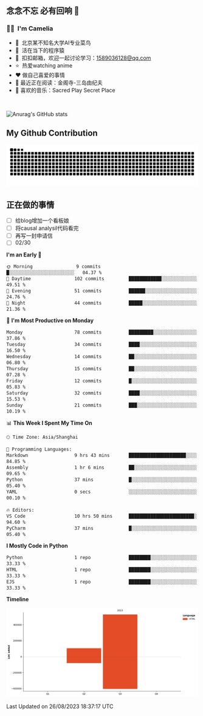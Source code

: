 ## 念念不忘 必有回响  👋
### 👨‍🔧&nbsp;&nbsp;I'm Camelia
- 🏢&nbsp;&nbsp;北京某不知名大学AI专业菜鸟
- 🦍&nbsp;&nbsp;活在当下的程序猿
- 💬&nbsp;&nbsp;扣扣邮箱，欢迎一起讨论学习：1589036128@qq.com
- ⭐️&nbsp;&nbsp;热爱watching anime
- ❤️ 做自己喜爱的事情
- 📖 最近正在阅读：金阁寺-三岛由纪夫
- 🎵 喜欢的音乐：Sacred Play Secret Place

<br>

![Anurag's GitHub stats](https://github-readme-stats.vercel.app/api?username=abinzzz&count_private=true&show_icons=true&theme=tokyonight)


## My Github Contribution
![](https://github.com/abinzzz/abinzzz/blob/output/github-contribution-grid-snake.svg)

## 正在做的事情
- [ ] 给blog增加一个看板娘
- [ ] 将causal analysil代码看完
- [ ] 再写一封申请信
- [ ] 02/30
<!--START_SECTION:waka-->
**I'm an Early 🐤** 

```text
🌞 Morning                9 commits           █░░░░░░░░░░░░░░░░░░░░░░░░   04.37 % 
🌆 Daytime                102 commits         ████████████░░░░░░░░░░░░░   49.51 % 
🌃 Evening                51 commits          ██████░░░░░░░░░░░░░░░░░░░   24.76 % 
🌙 Night                  44 commits          █████░░░░░░░░░░░░░░░░░░░░   21.36 % 
```
📅 **I'm Most Productive on Monday** 

```text
Monday                   78 commits          █████████░░░░░░░░░░░░░░░░   37.86 % 
Tuesday                  34 commits          ████░░░░░░░░░░░░░░░░░░░░░   16.50 % 
Wednesday                14 commits          ██░░░░░░░░░░░░░░░░░░░░░░░   06.80 % 
Thursday                 15 commits          ██░░░░░░░░░░░░░░░░░░░░░░░   07.28 % 
Friday                   12 commits          █░░░░░░░░░░░░░░░░░░░░░░░░   05.83 % 
Saturday                 32 commits          ████░░░░░░░░░░░░░░░░░░░░░   15.53 % 
Sunday                   21 commits          ███░░░░░░░░░░░░░░░░░░░░░░   10.19 % 
```


📊 **This Week I Spent My Time On** 

```text
🕑︎ Time Zone: Asia/Shanghai

💬 Programming Languages: 
Markdown                 9 hrs 43 mins       █████████████████████░░░░   84.85 % 
Assembly                 1 hr 6 mins         ██░░░░░░░░░░░░░░░░░░░░░░░   09.65 % 
Python                   37 mins             █░░░░░░░░░░░░░░░░░░░░░░░░   05.40 % 
YAML                     0 secs              ░░░░░░░░░░░░░░░░░░░░░░░░░   00.10 % 

🔥 Editors: 
VS Code                  10 hrs 50 mins      ████████████████████████░   94.60 % 
PyCharm                  37 mins             █░░░░░░░░░░░░░░░░░░░░░░░░   05.40 % 
```

**I Mostly Code in Python** 

```text
Python                   1 repo              ████████░░░░░░░░░░░░░░░░░   33.33 % 
HTML                     1 repo              ████████░░░░░░░░░░░░░░░░░   33.33 % 
EJS                      1 repo              ████████░░░░░░░░░░░░░░░░░   33.33 % 
```



**Timeline**

![Lines of Code chart](https://raw.githubusercontent.com/abinzzz/abinzzz/main/assets/bar_graph.png)


 Last Updated on 26/08/2023 18:37:17 UTC
<!--END_SECTION:waka-->


